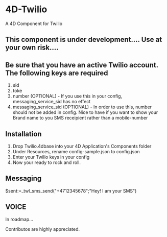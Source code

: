 # 4D-Twilio
A 4D Component for Twilio

## This component is under development.... Use at your own risk....

## Be sure that you have an active Twilio account. The following keys are required
1. sid
2. toke
3. number (OPTIONAL) - If you use this in your config, messaging_service_sid has no effect
4. messaging_service_sid (OPTIONAL) - In order to use this, number should not be added in config. Nice to have if you want to show your Brand name to you SMS receipient rather than a mobile-number

## Installation
1. Drop Twilio.4dbase into your 4D Application's Components folder
2. Under Resources, rename config-sample.json to config.json
3. Enter your Twilio keys in your config
4. Now your ready to rock and roll.

## Messaging
$sent:=_twl_sms_send("+4712345678";"Hey! I am your SMS")

## VOICE
In roadmap...

Contributos are highly appreciated.
